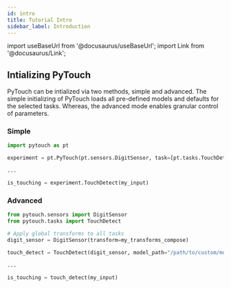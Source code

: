 ```yaml
---
id: intro
title: Tutorial Intro
sidebar_label: Introduction
---
```


import useBaseUrl from '@docusaurus/useBaseUrl'; import Link from '@docusaurus/Link';

## Intializing PyTouch

PyTouch can be intialized via two methods, simple and advanced. The simple initializing of PyTouch loads all pre-defined models and defaults for the selected tasks. Whereas, the advanced mode enables granular control of parameters.

### Simple

```python
import pytouch as pt

experiment = pt.PyTouch(pt.sensors.DigitSensor, task=[pt.tasks.TouchDetect])

...

is_touching = experiment.TouchDetect(my_input)
```

### Advanced

```python
from pytouch.sensors import DigitSensor
from pytouch.tasks import TouchDetect

# Apply global transforms to all tasks
digit_sensor = DigitSensor(transform=my_transforms_compose)

touch_detect = TouchDetect(digit_sensor, model_path="/path/to/custom/model/")

...

is_touching = touch_detect(my_input)
```
